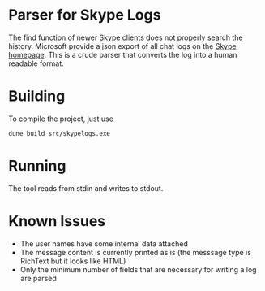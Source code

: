 Parser for Skype Logs
=====================

The find function of newer Skype clients does not properly search the history.
Microsoft provide a json export of all chat logs on the
[Skype homepage](https://secure.skype.com/en/data-export). This is a crude
parser that converts the log into a human readable format.

Building
========

To compile the project, just use

    dune build src/skypelogs.exe

Running
=======

The tool reads from stdin and writes to stdout.


Known Issues
============

* The user names have some internal data attached
* The message content is currently printed as is (the messsage type is RichText
  but it looks like HTML)
* Only the minimum number of fields that are necessary for writing a log
  are parsed
